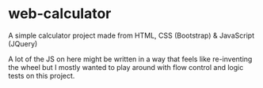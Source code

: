 # web-calculator
A simple calculator project made from HTML, CSS (Bootstrap) &amp; JavaScript (JQuery)

A lot of the JS on here might be written in a way that feels like re-inventing the wheel but I mostly wanted to play around with flow control and logic tests on this project.
